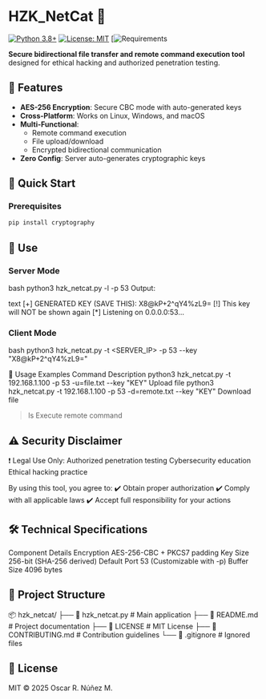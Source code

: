 # HZK_NetCat 🔐

[![Python 3.8+](https://img.shields.io/badge/Python-3.8%2B-blue.svg)](https://www.python.org/downloads/)
[![License: MIT](https://img.shields.io/badge/License-MIT-yellow.svg)](https://opensource.org/licenses/MIT)
[![Requirements](https://img.shields.io/badge/dependencies-see%2520requirements.txt-orange)

**Secure bidirectional file transfer and remote command execution tool** designed for ethical hacking and authorized penetration testing.

## 📌 Features
- **AES-256 Encryption**: Secure CBC mode with auto-generated keys
- **Cross-Platform**: Works on Linux, Windows, and macOS
- **Multi-Functional**:
  - Remote command execution
  - File upload/download
  - Encrypted bidirectional communication
- **Zero Config**: Server auto-generates cryptographic keys

## 🚀 Quick Start

### Prerequisites
```bash
pip install cryptography
```

## 📝 Use

### Server Mode
bash
python3 hzk_netcat.py -l -p 53
Output:

text
[+] GENERATED KEY (SAVE THIS):
    X8@kP+2^qY4%zL9=
[!] This key will NOT be shown again
[*] Listening on 0.0.0.0:53...

### Client Mode
bash
python3 hzk_netcat.py -t <SERVER_IP> -p 53 --key "X8@kP+2^qY4%zL9="

📖 Usage Examples
Command	                                                                Description
python3 hzk_netcat.py -t 192.168.1.100 -p 53 -u=file.txt --key "KEY"    Upload file
python3 hzk_netcat.py -t 192.168.1.100 -p 53 -d=remote.txt --key "KEY"  Download file
> ls    	                                                                Execute remote command

## ⚠️ Security Disclaimer
❗ Legal Use Only:
Authorized penetration testing
Cybersecurity education
Ethical hacking practice

By using this tool, you agree to:
✔️ Obtain proper authorization
✔️ Comply with all applicable laws
✔️ Accept full responsibility for your actions

## 🛠️ Technical Specifications
Component	Details
Encryption	AES-256-CBC + PKCS7 padding
Key Size	256-bit (SHA-256 derived)
Default Port	53 (Customizable with -p)
Buffer Size	4096 bytes

## 📂 Project Structure
📦 hzk_netcat/
├── 📜 hzk_netcat.py          # Main application
├── 📜 README.md              # Project documentation
├── 📜 LICENSE                # MIT License
├── 📜 CONTRIBUTING.md        # Contribution guidelines
└── 📜 .gitignore             # Ignored files

## 📜 License
MIT © 2025 Oscar R. Núñez M.

